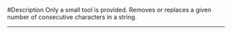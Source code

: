 #Description
  Only a small tool is provided. Removes or replaces a given number of consecutive characters in a string.
____________________________________________________________________________________________________________
